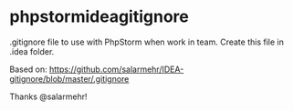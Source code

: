 # phpstormideagitignore
.gitignore file to use with PhpStorm when work in team. Create this file in .idea folder.


Based on:
https://github.com/salarmehr/IDEA-gitignore/blob/master/.gitignore

Thanks @salarmehr!
